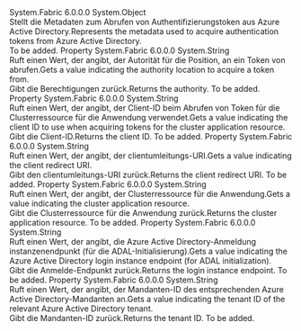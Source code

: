 <Type Name="AzureActiveDirectoryMetadata" FullName="System.Fabric.Security.AzureActiveDirectoryMetadata">
  <TypeSignature Language="C#" Value="public sealed class AzureActiveDirectoryMetadata" />
  <TypeSignature Language="ILAsm" Value=".class public auto ansi sealed beforefieldinit AzureActiveDirectoryMetadata extends System.Object" />
  <TypeSignature Language="DocId" Value="T:System.Fabric.Security.AzureActiveDirectoryMetadata" />
  <TypeSignature Language="VB.NET" Value="Public NotInheritable Class AzureActiveDirectoryMetadata" />
  <TypeSignature Language="F#" Value="type AzureActiveDirectoryMetadata = class" />
  <AssemblyInfo>
    <AssemblyName>System.Fabric</AssemblyName>
    <AssemblyVersion>6.0.0.0</AssemblyVersion>
  </AssemblyInfo>
  <Base>
    <BaseTypeName>System.Object</BaseTypeName>
  </Base>
  <Interfaces />
  <Docs>
    <summary>
            <span data-ttu-id="80b7c-101">Stellt die Metadaten zum Abrufen von Authentifizierungstoken aus Azure Active Directory.</span><span class="sxs-lookup"><span data-stu-id="80b7c-101">Represents the metadata used to acquire authentication tokens from Azure Active Directory.</span></span>
            </summary>
    <remarks>To be added.</remarks>
  </Docs>
  <Members>
    <Member MemberName="Authority">
      <MemberSignature Language="C#" Value="public string Authority { get; }" />
      <MemberSignature Language="ILAsm" Value=".property instance string Authority" />
      <MemberSignature Language="DocId" Value="P:System.Fabric.Security.AzureActiveDirectoryMetadata.Authority" />
      <MemberSignature Language="VB.NET" Value="Public ReadOnly Property Authority As String" />
      <MemberSignature Language="F#" Value="member this.Authority : string" Usage="System.Fabric.Security.AzureActiveDirectoryMetadata.Authority" />
      <MemberType>Property</MemberType>
      <AssemblyInfo>
        <AssemblyName>System.Fabric</AssemblyName>
        <AssemblyVersion>6.0.0.0</AssemblyVersion>
      </AssemblyInfo>
      <ReturnValue>
        <ReturnType>System.String</ReturnType>
      </ReturnValue>
      <Docs>
        <summary>
            <span data-ttu-id="80b7c-102">Ruft einen Wert, der angibt, der Autorität für die Position, an ein Token von abrufen.</span><span class="sxs-lookup"><span data-stu-id="80b7c-102">Gets a value indicating the authority location to acquire a token from.</span></span>
            </summary>
        <value>
            <span data-ttu-id="80b7c-103">Gibt die Berechtigungen zurück.</span><span class="sxs-lookup"><span data-stu-id="80b7c-103">Returns the authority.</span></span>
            </value>
        <remarks>To be added.</remarks>
      </Docs>
    </Member>
    <Member MemberName="ClientApplication">
      <MemberSignature Language="C#" Value="public string ClientApplication { get; }" />
      <MemberSignature Language="ILAsm" Value=".property instance string ClientApplication" />
      <MemberSignature Language="DocId" Value="P:System.Fabric.Security.AzureActiveDirectoryMetadata.ClientApplication" />
      <MemberSignature Language="VB.NET" Value="Public ReadOnly Property ClientApplication As String" />
      <MemberSignature Language="F#" Value="member this.ClientApplication : string" Usage="System.Fabric.Security.AzureActiveDirectoryMetadata.ClientApplication" />
      <MemberType>Property</MemberType>
      <AssemblyInfo>
        <AssemblyName>System.Fabric</AssemblyName>
        <AssemblyVersion>6.0.0.0</AssemblyVersion>
      </AssemblyInfo>
      <ReturnValue>
        <ReturnType>System.String</ReturnType>
      </ReturnValue>
      <Docs>
        <summary>
            <span data-ttu-id="80b7c-104">Ruft einen Wert, der angibt, der Client-ID beim Abrufen von Token für die Clusterressource für die Anwendung verwendet.</span><span class="sxs-lookup"><span data-stu-id="80b7c-104">Gets a value indicating the client ID to use when acquiring tokens for the cluster application resource.</span></span>
            </summary>
        <value>
            <span data-ttu-id="80b7c-105">Gibt die Client-ID.</span><span class="sxs-lookup"><span data-stu-id="80b7c-105">Returns the client ID.</span></span>
            </value>
        <remarks>To be added.</remarks>
      </Docs>
    </Member>
    <Member MemberName="ClientRedirect">
      <MemberSignature Language="C#" Value="public string ClientRedirect { get; }" />
      <MemberSignature Language="ILAsm" Value=".property instance string ClientRedirect" />
      <MemberSignature Language="DocId" Value="P:System.Fabric.Security.AzureActiveDirectoryMetadata.ClientRedirect" />
      <MemberSignature Language="VB.NET" Value="Public ReadOnly Property ClientRedirect As String" />
      <MemberSignature Language="F#" Value="member this.ClientRedirect : string" Usage="System.Fabric.Security.AzureActiveDirectoryMetadata.ClientRedirect" />
      <MemberType>Property</MemberType>
      <AssemblyInfo>
        <AssemblyName>System.Fabric</AssemblyName>
        <AssemblyVersion>6.0.0.0</AssemblyVersion>
      </AssemblyInfo>
      <ReturnValue>
        <ReturnType>System.String</ReturnType>
      </ReturnValue>
      <Docs>
        <summary>
            <span data-ttu-id="80b7c-106">Ruft einen Wert, der angibt, der clientumleitungs-URI.</span><span class="sxs-lookup"><span data-stu-id="80b7c-106">Gets a value indicating the client redirect URI.</span></span>
            </summary>
        <value>
            <span data-ttu-id="80b7c-107">Gibt den clientumleitungs-URI zurück.</span><span class="sxs-lookup"><span data-stu-id="80b7c-107">Returns the client redirect URI.</span></span>
            </value>
        <remarks>To be added.</remarks>
      </Docs>
    </Member>
    <Member MemberName="ClusterApplication">
      <MemberSignature Language="C#" Value="public string ClusterApplication { get; }" />
      <MemberSignature Language="ILAsm" Value=".property instance string ClusterApplication" />
      <MemberSignature Language="DocId" Value="P:System.Fabric.Security.AzureActiveDirectoryMetadata.ClusterApplication" />
      <MemberSignature Language="VB.NET" Value="Public ReadOnly Property ClusterApplication As String" />
      <MemberSignature Language="F#" Value="member this.ClusterApplication : string" Usage="System.Fabric.Security.AzureActiveDirectoryMetadata.ClusterApplication" />
      <MemberType>Property</MemberType>
      <AssemblyInfo>
        <AssemblyName>System.Fabric</AssemblyName>
        <AssemblyVersion>6.0.0.0</AssemblyVersion>
      </AssemblyInfo>
      <ReturnValue>
        <ReturnType>System.String</ReturnType>
      </ReturnValue>
      <Docs>
        <summary>
            <span data-ttu-id="80b7c-108">Ruft einen Wert, der angibt, der Clusterressource für die Anwendung.</span><span class="sxs-lookup"><span data-stu-id="80b7c-108">Gets a value indicating the cluster application resource.</span></span>
            </summary>
        <value>
            <span data-ttu-id="80b7c-109">Gibt die Clusterressource für die Anwendung zurück.</span><span class="sxs-lookup"><span data-stu-id="80b7c-109">Returns the cluster application resource.</span></span>
            </value>
        <remarks>To be added.</remarks>
      </Docs>
    </Member>
    <Member MemberName="LoginEndpoint">
      <MemberSignature Language="C#" Value="public string LoginEndpoint { get; }" />
      <MemberSignature Language="ILAsm" Value=".property instance string LoginEndpoint" />
      <MemberSignature Language="DocId" Value="P:System.Fabric.Security.AzureActiveDirectoryMetadata.LoginEndpoint" />
      <MemberSignature Language="VB.NET" Value="Public ReadOnly Property LoginEndpoint As String" />
      <MemberSignature Language="F#" Value="member this.LoginEndpoint : string" Usage="System.Fabric.Security.AzureActiveDirectoryMetadata.LoginEndpoint" />
      <MemberType>Property</MemberType>
      <AssemblyInfo>
        <AssemblyName>System.Fabric</AssemblyName>
        <AssemblyVersion>6.0.0.0</AssemblyVersion>
      </AssemblyInfo>
      <ReturnValue>
        <ReturnType>System.String</ReturnType>
      </ReturnValue>
      <Docs>
        <summary>
            <span data-ttu-id="80b7c-110">Ruft einen Wert, der angibt, die Azure Active Directory-Anmeldung instanzenendpunkt (für die ADAL-Initialisierung).</span><span class="sxs-lookup"><span data-stu-id="80b7c-110">Gets a value indicating the Azure Active Directory login instance endpoint (for ADAL initialization).</span></span>
            </summary>
        <value>
            <span data-ttu-id="80b7c-111">Gibt die Anmelde-Endpunkt zurück.</span><span class="sxs-lookup"><span data-stu-id="80b7c-111">Returns the login instance endpoint.</span></span>
            </value>
        <remarks>To be added.</remarks>
      </Docs>
    </Member>
    <Member MemberName="TenantId">
      <MemberSignature Language="C#" Value="public string TenantId { get; }" />
      <MemberSignature Language="ILAsm" Value=".property instance string TenantId" />
      <MemberSignature Language="DocId" Value="P:System.Fabric.Security.AzureActiveDirectoryMetadata.TenantId" />
      <MemberSignature Language="VB.NET" Value="Public ReadOnly Property TenantId As String" />
      <MemberSignature Language="F#" Value="member this.TenantId : string" Usage="System.Fabric.Security.AzureActiveDirectoryMetadata.TenantId" />
      <MemberType>Property</MemberType>
      <AssemblyInfo>
        <AssemblyName>System.Fabric</AssemblyName>
        <AssemblyVersion>6.0.0.0</AssemblyVersion>
      </AssemblyInfo>
      <ReturnValue>
        <ReturnType>System.String</ReturnType>
      </ReturnValue>
      <Docs>
        <summary>
            <span data-ttu-id="80b7c-112">Ruft einen Wert, der angibt, der Mandanten-ID des entsprechenden Azure Active Directory-Mandanten an.</span><span class="sxs-lookup"><span data-stu-id="80b7c-112">Gets a value indicating the tenant ID of the relevant Azure Active Directory tenant.</span></span>
            </summary>
        <value>
            <span data-ttu-id="80b7c-113">Gibt die Mandanten-ID zurück.</span><span class="sxs-lookup"><span data-stu-id="80b7c-113">Returns the tenant ID.</span></span>
            </value>
        <remarks>To be added.</remarks>
      </Docs>
    </Member>
  </Members>
</Type>